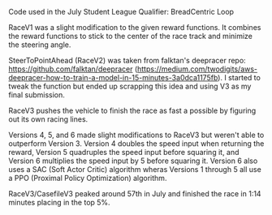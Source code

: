Code used in the July Student League Qualifier: BreadCentric Loop

RaceV1 was a slight modification to the given reward functions. It combines the reward functions to stick to the center of the race track and minimize the steering angle.

SteerToPointAhead (RaceV2) was taken from falktan's deepracer repo: https://github.com/falktan/deepracer (https://medium.com/twodigits/aws-deepracer-how-to-train-a-model-in-15-minutes-3a0dca1175fb). I started to tweak the function but ended up scrapping this idea and using V3 as my final submission.

RaceV3 pushes the vehicle to finish the race as fast a possible by figuring out its own racing lines.

Versions 4, 5, and 6 made slight modifications to RaceV3 but weren't able to outperform Version 3.
Version 4 doubles the speed input when returning the reward, Version 5 quadruples the speed input before squaring it, and Version 6 multiplies the speed input by 5 before squaring it. Version 6 also uses a SAC (Soft Actor Critic) algorithm wheras Versions 1 through 5 all use a PPO (Proximal Policy Optimization) algorithm.

RaceV3/CasefileV3 peaked around 57th in July and finished the race in 1:14 minutes placing in the top 5%.
